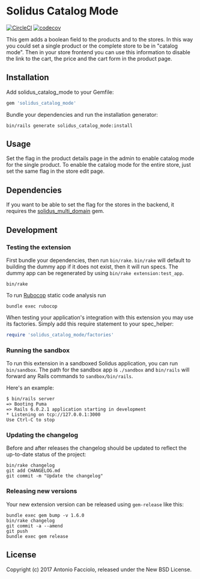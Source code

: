 # Solidus Catalog Mode

[![CircleCI](https://circleci.com/gh/afdev82/solidus_catalog_mode.svg?style=shield)](https://circleci.com/gh/afdev82/solidus_catalog_mode)
[![codecov](https://codecov.io/gh/afdev82/solidus_catalog_mode/branch/master/graph/badge.svg)](https://codecov.io/gh/afdev82/solidus_catalog_mode)

This gem adds a boolean field to the products and to the stores.
In this way you could set a single product or the complete store to be in "catalog mode".
Then in your store frontend you can use this information to disable the link to the cart,
the price and the cart form in the product page.

## Installation

Add solidus_catalog_mode to your Gemfile:

```ruby
gem 'solidus_catalog_mode'
```

Bundle your dependencies and run the installation generator:

```shell
bin/rails generate solidus_catalog_mode:install
```

## Usage

Set the flag in the product details page in the admin to enable catalog mode for the single product.
To enable the catalog mode for the entire store, just set the same flag in the store edit page.

## Dependencies

If you want to be able to set the flag for the stores in the backend, it requires the [solidus_multi_domain](https://github.com/solidusio/solidus_multi_domain) gem.

## Development

### Testing the extension

First bundle your dependencies, then run `bin/rake`. `bin/rake` will default to building the dummy
app if it does not exist, then it will run specs. The dummy app can be regenerated by using
`bin/rake extension:test_app`.

```shell
bin/rake
```

To run [Rubocop](https://github.com/bbatsov/rubocop) static code analysis run

```shell
bundle exec rubocop
```

When testing your application's integration with this extension you may use its factories.
Simply add this require statement to your spec_helper:

```ruby
require 'solidus_catalog_mode/factories'
```

### Running the sandbox

To run this extension in a sandboxed Solidus application, you can run `bin/sandbox`. The path for
the sandbox app is `./sandbox` and `bin/rails` will forward any Rails commands to
`sandbox/bin/rails`.

Here's an example:

```
$ bin/rails server
=> Booting Puma
=> Rails 6.0.2.1 application starting in development
* Listening on tcp://127.0.0.1:3000
Use Ctrl-C to stop
```

### Updating the changelog

Before and after releases the changelog should be updated to reflect the up-to-date status of
the project:

```shell
bin/rake changelog
git add CHANGELOG.md
git commit -m "Update the changelog"
```

### Releasing new versions

Your new extension version can be released using `gem-release` like this:

```shell
bundle exec gem bump -v 1.6.0
bin/rake changelog
git commit -a --amend
git push
bundle exec gem release
```

## License

Copyright (c) 2017 Antonio Facciolo, released under the New BSD License.
